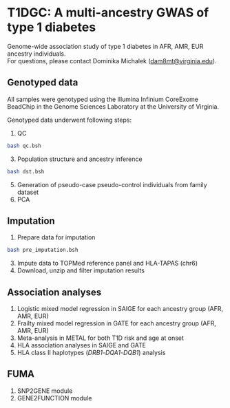 # T1DGC: A multi-ancestry GWAS of type 1 diabetes
Genome-wide association study of type 1 diabetes in AFR, AMR, EUR ancestry individuals. </br>
For questions, please contact Dominika Michalek (dam8mt@virginia.edu).

## Genotyped data
All samples were genotyped using the Illumina Infinium CoreExome BeadChip in the Genome Sciences Laboratory at the University of Virginia. </br>

Genotyped data underwent following steps:
1. QC
```bash
bash qc.bsh
```
3. Population structure and ancestry inference
```bash
bash dst.bsh
```
5. Generation of pseudo-case pseudo-control individuals from family dataset
6. PCA

## Imputation
1. Prepare data for imputation
```bash
bash pre_imputation.bsh
```
3. Impute data to TOPMed reference panel and HLA-TAPAS (chr6)
4. Download, unzip and filter imputation results

## Association analyses
1. Logistic mixed model regression in SAIGE for each ancestry group (AFR, AMR, EUR)
2. Frailty mixed model regression in GATE for each ancestry group (AFR, AMR, EUR)
3. Meta-analysis in METAL for both T1D risk and age at onset
4. HLA association analyses in SAIGE and GATE
5. HLA class II haplotypes (_DRB1_-_DQA1_-_DQB1_) analysis

## FUMA
1. SNP2GENE module
2. GENE2FUNCTION module
